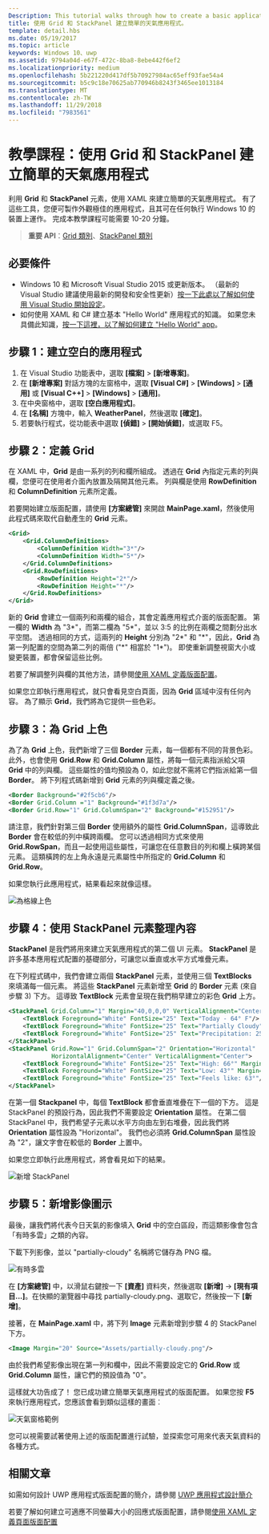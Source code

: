 ```yaml
---
Description: This tutorial walks through how to create a basic application user interface. It explains and demonstrates the use of Grid and StackPanel, two of the most common XAML elements.
title: 使用 Grid 和 StackPanel 建立簡單的天氣應用程式。
template: detail.hbs
ms.date: 05/19/2017
ms.topic: article
keywords: Windows 10、uwp
ms.assetid: 9794a04d-e67f-472c-8ba8-8ebe442f6ef2
ms.localizationpriority: medium
ms.openlocfilehash: 5b221220d417df5b70927984ac65eff93fae54a4
ms.sourcegitcommit: b5c9c18e70625ab770946b8243f3465ee1013184
ms.translationtype: MT
ms.contentlocale: zh-TW
ms.lasthandoff: 11/29/2018
ms.locfileid: "7983561"
---
```

# <a name="tutorial-use-grid-and-stackpanel-to-create-a-simple-weather-app"></a>教學課程：使用 Grid 和 StackPanel 建立簡單的天氣應用程式

利用 **Grid** 和 **StackPanel** 元素，使用 XAML 來建立簡單的天氣應用程式。 有了這些工具，您便可製作外觀極佳的應用程式，且其可在任何執行 Windows 10 的裝置上運作。 完成本教學課程可能需要 10-20 分鐘。

> **重要 API**：[Grid 類別](https://docs.microsoft.com/en-us/uwp/api/windows.ui.xaml.controls.grid)、[StackPanel 類別](https://docs.microsoft.com/en-us/uwp/api/windows.ui.xaml.controls.stackpanel)

## <a name="prerequisites"></a>必要條件
- Windows 10 和 Microsoft Visual Studio 2015 或更新版本。 （最新的 Visual Studio 建議使用最新的開發和安全性更新）[按一下此處以了解如何使用 Visual Studio 開始設定](../../get-started/get-set-up.md)。
- 如何使用 XAML 和 C# 建立基本 "Hello World" 應用程式的知識。 如果您未具備此知識，[按一下這裡，以了解如何建立 "Hello World" app](https://msdn.microsoft.com/windows/uwp/get-started/create-a-hello-world-app-xaml-universal)。

## <a name="step-1-create-a-blank-app"></a>步驟 1：建立空白的應用程式
1. 在 Visual Studio 功能表中，選取 **\[檔案\]** > **\[新增專案\]**。
2. 在 **\[新增專案\]** 對話方塊的左窗格中，選取 **\[Visual C#\]** > **\[Windows\]** > **\[通用\]** 或 **\[Visual C++\]** > **\[Windows\]** > **\[通用\]**。
3. 在中央窗格中，選取 **\[空白應用程式\]**。
4. 在 **\[名稱\]** 方塊中，輸入 **WeatherPanel**，然後選取 **\[確定\]**。
5. 若要執行程式，從功能表中選取 **\[偵錯\]** > **\[開始偵錯\]**，或選取 F5。

## <a name="step-2-define-a-grid"></a>步驟 2︰定義 Grid
在 XAML 中，**Grid** 是由一系列的列和欄所組成。 透過在 **Grid** 內指定元素的列與欄，您便可在使用者介面內放置及隔開其他元素。 列與欄是使用 **RowDefinition** 和 **ColumnDefinition** 元素所定義。

若要開始建立版面配置，請使用 **\[方案總管\]** 來開啟 **MainPage.xaml**，然後使用此程式碼來取代自動產生的 **Grid** 元素。

```xml
<Grid>
    <Grid.ColumnDefinitions>
        <ColumnDefinition Width="3*"/>
        <ColumnDefinition Width="5*"/>
    </Grid.ColumnDefinitions>
    <Grid.RowDefinitions>
        <RowDefinition Height="2*"/>
        <RowDefinition Height="*"/>
    </Grid.RowDefinitions>
</Grid>
```

新的 **Grid** 會建立一個兩列和兩欄的組合，其會定義應用程式介面的版面配置。 第一欄的 **Width** 為 "3\*"，而第二欄為 "5\*"，並以 3:5 的比例在兩欄之間劃分出水平空間。 透過相同的方式，這兩列的 **Height** 分別為 "2\*" 和 "\*"，因此，**Grid** 為第一列配置的空間為第二列的兩倍 ("\*" 相當於 "1\*")。 即使重新調整視窗大小或變更裝置，都會保留這些比例。

若要了解調整列與欄的其他方法，請參閱[使用 XAML 定義版面配置](https://msdn.microsoft.com/windows/uwp/layout/layouts-with-xaml#layout-properties)。

如果您立即執行應用程式，就只會看見空白頁面，因為 **Grid** 區域中沒有任何內容。 為了顯示 **Grid**，我們將為它提供一些色彩。

## <a name="step-3-color-the-grid"></a>步驟 3︰為 Grid 上色
為了為 **Grid** 上色，我們新增了三個 **Border** 元素，每一個都有不同的背景色彩。 此外，也會使用 **Grid.Row** 和 **Grid.Column** 屬性，將每一個元素指派給父項 **Grid** 中的列與欄。 這些屬性的值均預設為 0，如此您就不需將它們指派給第一個 **Border**。 將下列程式碼新增到 **Grid** 元素的列與欄定義之後。

```xml
<Border Background="#2f5cb6"/>
<Border Grid.Column ="1" Background="#1f3d7a"/>
<Border Grid.Row="1" Grid.ColumnSpan="2" Background="#152951"/>
```

請注意，我們針對第三個 **Border** 使用額外的屬性 **Grid.ColumnSpan**，這導致此 **Border** 會在較低的列中橫跨兩欄。 您可以透過相同方式來使用 **Grid.RowSpan**，而且一起使用這些屬性，可讓您在任意數目的列和欄上橫跨某個元素。 這類橫跨的左上角永遠是元素屬性中所指定的 **Grid.Column** 和 **Grid.Row**。

如果您執行此應用程式，結果看起來就像這樣。

![為格線上色](images/grid-weather-1.png)

## <a name="step-4-organize-content-by-using-stackpanel-elements"></a>步驟 4︰使用 StackPanel 元素整理內容
**StackPanel** 是我們將用來建立天氣應用程式的第二個 UI 元素。  **StackPanel** 是許多基本應用程式配置的基礎部分，可讓您以垂直或水平方式堆疊元素。

在下列程式碼中，我們會建立兩個 **StackPanel** 元素，並使用三個 **TextBlocks** 來填滿每一個元素。 將這些 **StackPanel** 元素新增至 **Grid** 的 **Border** 元素 (來自步驟 3) 下方。 這導致 **TextBlock** 元素會呈現在我們稍早建立的彩色 **Grid** 上方。

```xml
<StackPanel Grid.Column="1" Margin="40,0,0,0" VerticalAlignment="Center">
    <TextBlock Foreground="White" FontSize="25" Text="Today - 64° F"/>
    <TextBlock Foreground="White" FontSize="25" Text="Partially Cloudy"/>
    <TextBlock Foreground="White" FontSize="25" Text="Precipitation: 25%"/>
</StackPanel>
<StackPanel Grid.Row="1" Grid.ColumnSpan="2" Orientation="Horizontal"
            HorizontalAlignment="Center" VerticalAlignment="Center">
    <TextBlock Foreground="White" FontSize="25" Text="High: 66°" Margin="0,0,20,0"/>
    <TextBlock Foreground="White" FontSize="25" Text="Low: 43°" Margin="0,0,20,0"/>
    <TextBlock Foreground="White" FontSize="25" Text="Feels like: 63°"/>
</StackPanel>
```

在第一個 **Stackpanel** 中，每個 **TextBlock** 都會垂直堆疊在下一個的下方。 這是 StackPanel 的預設行為，因此我們不需要設定 **Orientation** 屬性。 在第二個 StackPanel 中，我們希望子元素以水平方向由左到右堆疊，因此我們將 **Orientation** 屬性設為 "Horizontal"。 我們也必須將 **Grid.ColumnSpan** 屬性設為 "2"，讓文字會在較低的 **Border** 上置中。

如果您立即執行此應用程式，將會看見如下的結果。

![新增 StackPanel](images/grid-weather-2.png)

## <a name="step-5-add-an-image-icon"></a>步驟 5︰新增影像圖示

最後，讓我們將代表今日天氣的影像填入 **Grid** 中的空白區段，而這類影像會包含「有時多雲」之類的內容。

下載下列影像，並以 "partially-cloudy" 名稱將它儲存為 PNG 檔。

![有時多雲](images/partially-cloudy.PNG)

在 **\[方案總管\]** 中，以滑鼠右鍵按一下 **\[資產\]** 資料夾，然後選取 **\[新增\]** -> **\[現有項目...\]**。在快顯的瀏覽器中尋找 partially-cloudy.png、選取它，然後按一下 **[新增]**。

接著，在 **MainPage.xaml** 中，將下列 **Image** 元素新增到步驟 4 的 StackPanel 下方。

```xml
<Image Margin="20" Source="Assets/partially-cloudy.png"/>
```

由於我們希望影像出現在第一列和欄中，因此不需要設定它的 **Grid.Row** 或 **Grid.Column** 屬性，讓它們的預設值為 "0"。

這樣就大功告成了！ 您已成功建立簡單天氣應用程式的版面配置。 如果您按 **F5** 來執行應用程式，您應該會看到類似這樣的畫面︰

![天氣窗格範例](images/grid-weather-3.PNG)

您可以視需要試著使用上述的版面配置進行試驗，並探索您可用來代表天氣資料的各種方式。

## <a name="related-articles"></a>相關文章
如需如何設計 UWP 應用程式版面配置的簡介，請參閱 [UWP 應用程式設計簡介](https://msdn.microsoft.com/windows/uwp/layout/design-and-ui-intro)

若要了解如何建立可適應不同螢幕大小的回應式版面配置，請參閱[使用 XAML 定義頁面版面配置](https://msdn.microsoft.com/windows/uwp/layout/layouts-with-xaml)
